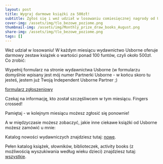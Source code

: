 ```yaml
---
layout: post
title: Wygraj darmowe książki za 500zł!
subtitle: Zgłoś się i weź udział w losowaniu comiesięcznej nagrody od Usborne!
cover-img: /assets/img/tlo_bezowe_poziome.png
thumbnail-img: /assets/img/Monthly_prize_draw_books_August.png
share-img: /assets/img/tlo_bezowe_poziome.png
tags: []
---
```


Weź udział w losowaniu! W każdym miesiącu wydawnictwo Usborne oferuje darmowy zestaw książek o wartości ponad 100 funtów, czyli około 500zł. Co zrobić:


Wypełnij formularz na stronie wydawnictwa Usborne (w formularzu domyślnie wpisany jest mój numer Partnerki Usborne - w końcu skoro tu jesteś, jestem już Twoją Independent Usborne Partner ;)

[formularz zgłoszeniowy](https://usborne.com/gb/prizedraw?fbclid=IwZXh0bgNhZW0CMTAAYnJpZBExUzIzN241bHhrNE01a1hPbAEepGu9qrffwP53d1SZ1cgxJMrwDG8ovkLGb_FyS3NJb99mg-NUVFtzlrWGwHI_aem_lWbI5l3TsBx4ZLluDScsRw&partnerCode=10060591&utm_campaign=fun_for_kids_joanna_hadzicka&utm_source=partner-store&utm_medium=link-share)

Czekaj na informację, kto został szczęśliwcem w tym miesiącu. Fingers crossed!

Pamiętaj - w kolejnym miesiącu możesz zgłosić się ponownie! 

A w międzyczasie możesz zobaczyć, jakie inne ciekawe książki od Usborne możesz zamówić u mnie:

Katalog nowości wydawniczych znajdziesz tutaj: [nowe](https://usborne.com/gb/books/latest-titles?partnerCode=10060591&utm_campaign=fun_for_kids_joanna_hadzicka&utm_source=partner-store&utm_medium=link-share). 

Pełen katalog książek, słowników, biblioteczek, activity books (z możliwością wyszukiwania według wieku dzieci) znajdziesz tutaj: [wszystkie](https://usborne.com/gb/books/browse-by-age?partnerCode=10060591&utm_campaign=fun_for_kids_joanna_hadzicka&utm_source=partner-store&utm_medium=link-share).